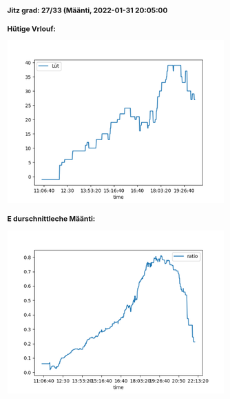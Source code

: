 ### Jitz grad: 27/33 (Määnti, 2022-01-31 20:05:00

### Hütige Vrlouf:
![Graph](Today.png)

### E durschnittleche Määnti:
![Graph](Määnti.png)